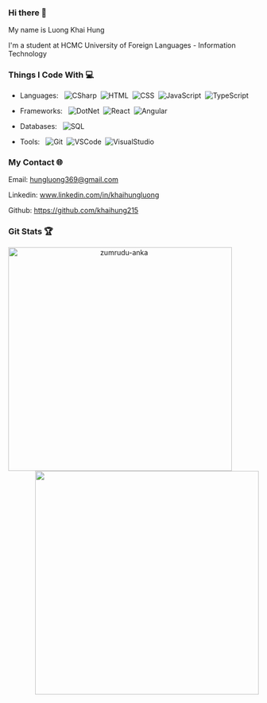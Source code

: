 ### Hi there 👋

My name is Luong Khai Hung

I'm a student at HCMC University of Foreign Languages - Information Technology

### Things I Code With 💻
  
- Languages: &nbsp;
![CSharp](https://img.shields.io/badge/C%23-239120?style=for-the-badge&logo=c-sharp&logoColor=white)&nbsp;
![HTML](https://img.shields.io/badge/-HTML-FA8000?style=for-the-badge&logo=html5&logoColor=white)&nbsp;
![CSS](https://img.shields.io/badge/-CSS-097AFA?style=for-the-badge&logo=css3&logoColor=white")&nbsp;
![JavaScript](https://img.shields.io/badge/-JavaScript-F7DF1E?style=for-the-badge&logo=javascript&logoColor=white)&nbsp;
![TypeScript](https://img.shields.io/badge/-TypeScript-317BFA?style=for-the-badge&logo=typescript&logoColor=white)&nbsp;

- Frameworks: &nbsp;
![DotNet](https://img.shields.io/badge/.NET-9A1BFA?style=for-the-badge&logo=.net&logoColor=white)&nbsp;
![React](https://img.shields.io/badge/-React-45b8d8?style=for-the-badge&logo=react&logoColor=white)&nbsp;
![Angular](https://img.shields.io/badge/-Angular-E63228?style=for-the-badge&logo=angular&logoColor=white)&nbsp;

- Databases:  &nbsp;
![SQL](https://img.shields.io/badge/-SQL%20Server-FF786C?style=for-the-badge&logo=microsoft%20sql%20server&logoColor=white)&nbsp;

 - Tools:  &nbsp;
![Git](https://img.shields.io/badge/-Git-FA8000?style=for-the-badge&logo=git&logoColor=white)&nbsp;
![VSCode](https://img.shields.io/badge/-VS%20Code-3993FF?style=for-the-badge&logo=visual%20studio%20code&logoColor=white)&nbsp;
![VisualStudio](https://img.shields.io/badge/-Visual%20Studio-802EE6?style=for-the-badge&logo=visual%20studio%20code&logoColor=white)&nbsp;

### My Contact 🌐

Email: hungluong369@gmail.com

Linkedin: www.linkedin.com/in/khaihungluong

Github: https://github.com/khaihung215
  
### Git Stats 🏆

<div align=center>
  <img align=left width=450 src="https://github-readme-streak-stats.herokuapp.com/?user=khaihung215&theme=react&border=61dafb&hide_border=true" alt="zumrudu-anka" />
  <img align=right width=450 src="https://github-readme-stats.vercel.app/api?username=khaihung215&show_icons=true&theme=react&border_color=61dafb&hide_border=true" />
</div>
